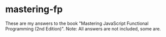 # mastering-fp

These are my answers to the book "Mastering JavaScript Functional Programming (2nd Edition)".
Note: All answers are not included, some are.
